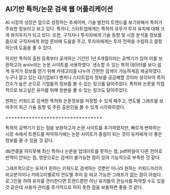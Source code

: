 
## AI기반 특허/논문 검색 웹 어플리케이션


AI 시장의 성장은 앞으로 성장하는 추세이며, 기술 발전의 트렌드를 보기위해서 특허가 주요한 정보라고 보고 있다. 특히나, 스타트업에게는 특허의 유무가 투자 유치에 대해 크게 좌지우지가 되고 있다.
또한, 구직자나 투자자에게 기술 동향 및 시장 분석을 정보를 줌으로 구직자에게 취업 준비에 도움을 주고, 투자자에게는 투자 전략을 수립하고 결정하는데 도움을 줄 수 있다.

하지만 특허의 출원 등록부터 공개하는 기간인 1년 6개월이라는 공백기가 있어 이를 보완하고자 arxiv라는 논문 사이트를 사용하였다.
생소할 수 있는 특허 데이터를 보다 쉽게 유저가 정보를 얻기 위해 카테고리를 나누어 간편한 검색이 가능하게끔 제공하였다.
누구나 알고 있는 대기업보다 벤처나 스타트업의 정보를 궁금해할 것이라 생각되어 특허 건수가 높은 순으로 기업들의 정보를 볼 수 있는 링크를 달아주었다.
특허와 논문을 직접적으로 보고싶은 유저를 위해 원본을 볼 수 있는 링크도 달아주었다.

원하는 키워드로 검색한 특허와 논문정보를 저장할 수 있게 해주고, 연도별 그래프를 보여주어 최근 기술 동향 및 주된 출원인을 볼 수 있게 시각화하였다.


=================================

특허의 공백기가 있는 점을 보완하고자 논문 사이트를 추가하였지만, 빠르게 변화하는 시장 속에서 트렌드를 파악하기에는 논문 사이트가 중점이 되는 것이 유저에게 더 좋은 정보를 줄 수 있을 것 같다.

db연결을 하지못해 최신 특허나 논문을 업데이트를 못하는 점, pdf파일이 다른 언어로 번역이 안되는 점, 영문으로는 검색이 불가능한 점이 있어 기능적으로 부족한 것 같다.

그래프적으로는 유저가 원하는 키워드로 검색하는 것뿐만 아니라 원하는 키워드끼리의 비교분석이나 카테고리별로의 연도별 추이 등 비교 가능한 그래프가 없는 점이 아쉽다.
로그인을 하여 유저를 관리한다면 트렌드뿐만 아닌 유저들의 관심사를 파악할 수도 있을 것 같은데 사용자 관리를 추가적으로 하지 못한 점을 보충하면 좋을 것 같다.



